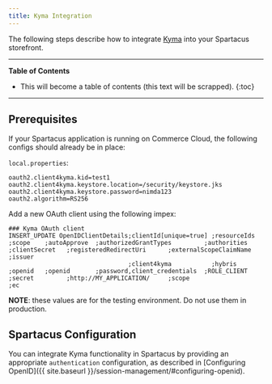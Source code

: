 ```yaml
---
title: Kyma Integration
---
```


The following steps describe how to integrate [Kyma](https://kyma-project.io) into your Spartacus storefront.

***

**Table of Contents**

- This will become a table of contents (this text will be scrapped).
{:toc}

***

## Prerequisites

If your Spartacus application is running on Commerce Cloud, the following configs should already be in place:

`local.properties`:

```properties
oauth2.client4kyma.kid=test1
oauth2.client4kyma.keystore.location=/security/keystore.jks
oauth2.client4kyma.keystore.password=nimda123
oauth2.algorithm=RS256
```

Add a new OAuth client using the following impex:

```text
### Kyma OAuth client
INSERT_UPDATE OpenIDClientDetails;clientId[unique=true] ;resourceIds   ;scope    ;autoApprove  ;authorizedGrantTypes         ;authorities  ;clientSecret   ;registeredRedirectUri      ;externalScopeClaimName ;issuer
                                 ;client4kyma           ;hybris        ;openid   ;openid       ;password,client_credentials  ;ROLE_CLIENT  ;secret         ;http://MY_APPLICATION/     ;scope                  ;ec
```

**NOTE**: these values are for the testing environment. Do not use them in production.

## Spartacus Configuration

You can integrate Kyma functionality in Spartacus by providing an appropriate `authentication` configuration, as described in [Configuring OpenID]({{ site.baseurl }}/session-management/#configuring-openid).
